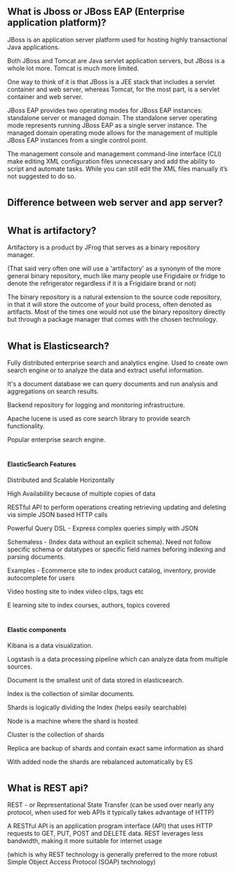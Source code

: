 
# <h2>  What is Jboss or JBoss EAP (Enterprise application platform)?


JBoss is an application server platform used for hosting highly transactional Java applications.


Both JBoss and Tomcat are Java servlet application servers, but JBoss is a whole lot more. 
Tomcat is much more limited. 

One way to think of it is that JBoss is a JEE stack that includes a servlet container and web server, whereas Tomcat, for the most part, is a servlet container and web server.



JBoss EAP provides two operating modes for JBoss EAP instances: standalone server or managed domain. 
The standalone server operating mode represents running JBoss EAP as a single server instance. 
The managed domain operating mode allows for the management of multiple JBoss EAP instances from a single control point.

The management console and management command-line interface (CLI) make editing XML configuration files unnecessary and add the ability to script and automate tasks. 
While you can still edit the XML files manually it’s not suggested to do so.



# <h2> Difference between web server and app server?



# <h2> What is artifactory?

Artifactory is a product by JFrog that serves as a binary repository manager. 

(That said very often one will use a 'artifactory' as a synonym of the more general binary repository, much like many people use Frigidaire or fridge to denote the refrigerator regardless if it is a Frigidaire brand or not)


The binary repository is a natural extension to the source code repository, in that it will store the outcome of your build process, often denoted as artifacts. Most of the times one would not use the binary repository directly but through a package manager that comes with the chosen technology.


# <h2> What is Elasticsearch?

Fully distributed enterprise search and analytics engine.
Used to create own search engine or to analyze the data and extract useful information.

It's a document database 
we can query documents and run analysis and aggregations on search results.


Backend repository for logging and monitoring infrastructure.


Apache lucene is used as core search library to provide search functionality.

Popular enterprise search engine.



# <h4> ElasticSearch Features

Distributed and Scalable Horizontally

High Availability because of multiple copies of data

RESTful API to perform operations creating retrieving updating and deleting via simple JSON based HTTP calls

Powerful Query DSL - Express complex queries simply with JSON

Schemaless - (Index data without an explicit schema). Need not follow specific schema or datatypes or specific field names beforing indexing and parsing documents.


Examples - 
Ecommerce site to index product catalog, inventory, provide autocomplete for users

Video hosting site to index video clips, tags etc

E learning site to index courses, authors, topics covered




# <h4> Elastic components
Kibana is a data visualization.

Logstash is a data processing pipeline
which can analyze data from multiple sources.



Document is the smallest unit of data stored in elasticsearch.

Index is the collection of similar documents.

Shards is logically dividing the Index (helps easily searchable)

Node is a machine where the shard is hosted

Cluster is the collection of shards

Replica are backup of shards and contain exact same information as shard


With added node the shards are rebalanced automatically by ES




# <h2> What is REST api?

REST - or Representational State Transfer 
(can be used over nearly any protocol, when used for web APIs it typically takes advantage of HTTP)

A RESTful API is an application program interface (API) that uses HTTP requests to GET, PUT, POST and DELETE data. 
REST leverages less bandwidth, making it more suitable for internet usage


(which is why REST technology is generally preferred to the more robust Simple Object Access Protocol (SOAP) technology)
